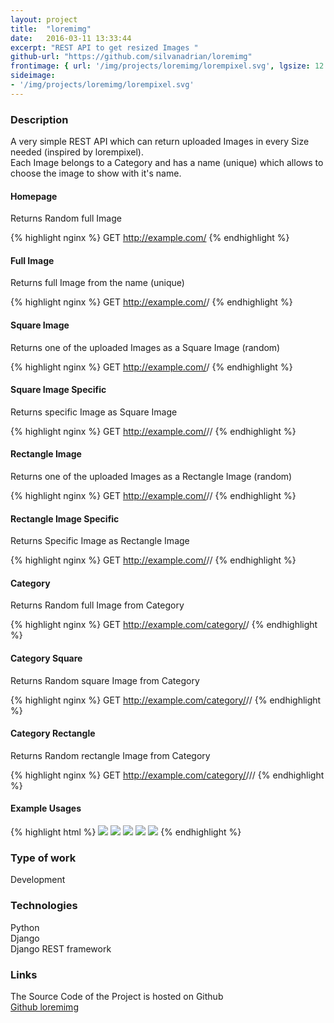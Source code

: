 ```yaml
---
layout: project
title:  "loremimg"
date:   2016-03-11 13:33:44
excerpt: "REST API to get resized Images "
github-url: "https://github.com/silvanadrian/loremimg"
frontimage: { url: '/img/projects/loremimg/lorempixel.svg', lgsize: 12 , mdsize: 12, smsize: 12, xssize: }
sideimage:
- '/img/projects/loremimg/lorempixel.svg'
---
```


### Description ###


A very simple REST API which can return uploaded Images in every Size needed (inspired by lorempixel).  
Each Image belongs to a Category and has a name (unique) which allows to choose the image to show with it's name.

#### Homepage

Returns Random full Image

{% highlight nginx %}
GET http://example.com/
{% endhighlight %}

####  Full Image

Returns full Image from the name (unique)

{% highlight nginx %}
GET http://example.com/<name>/
{% endhighlight %}

#### Square Image

Returns one of the uploaded Images as a Square Image (random)

{% highlight nginx %}
GET http://example.com/<width>/
{% endhighlight %}

#### Square Image Specific

Returns specific Image as Square Image

{% highlight nginx %}
GET http://example.com/<width>/<name>/
{% endhighlight %}

#### Rectangle Image

Returns one of the uploaded Images as a Rectangle Image (random)

{% highlight nginx %}
GET http://example.com/<width>/<height>/
{% endhighlight %}

#### Rectangle Image Specific

Returns Specific Image as Rectangle Image

{% highlight nginx %}
GET http://example.com/<width>/<height>/<name>
{% endhighlight %}

#### Category

Returns Random full Image from Category

{% highlight nginx %}
GET http://example.com/category/<category>/
{% endhighlight %}

#### Category Square

Returns Random square Image from Category

{% highlight nginx %}
GET http://example.com/category/<category>/<width>/
{% endhighlight %}


#### Category Rectangle

Returns Random rectangle Image from Category

{% highlight nginx %}
GET http://example.com/category/<category>/<width>/<height>/
{% endhighlight %}

#### Example Usages

{% highlight html %}
<img src="http://example.com/200/" />
<img src="http://example.com/200/400" />
<img src="http://example.com/category/various/" />
<img src="http://example.com/category/various/200/" />
<img src="http://example.com/category/various/200/400" />
{% endhighlight %}

### Type of work

Development

### Technologies

Python  
Django  
Django REST framework

### Links

The Source Code of the Project is hosted on Github  
[Github loremimg](https://github.com/silvanadrian/loremimg)
